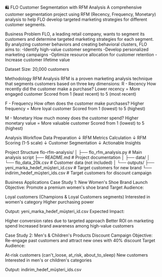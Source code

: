 🛍️ FLO Customer Segmentation with RFM Analysis
A comprehensive customer segmentation project using RFM 
(Recency, Frequency, Monetary) analysis to help FLO develop targeted 
marketing strategies for different customer segments.

Business Problem
FLO, a leading retail company, wants to segment its customers and determine 
targeted marketing strategies for each segment. By analyzing customer 
behaviors and creating behavioral clusters, 
FLO aims to:
-Identify high-value customer segments
-Develop personalized marketing campaigns
-Optimize resource allocation for customer retention
-Increase customer lifetime value

Dataset Size: 20,000 customers

Methodology
RFM Analysis
RFM is a proven marketing analysis technique that segments customers based on three key dimensions:
R - Recency
How recently did the customer make a purchase?
Lower recency = More engaged customer
Scored from 1 (least recent) to 5 (most recent)

F - Frequency
How often does the customer make purchases?
Higher frequency = More loyal customer
Scored from 1 (lowest) to 5 (highest)

M - Monetary
How much money does the customer spend?
Higher monetary value = More valuable customer
Scored from 1 (lowest) to 5 (highest)

Analysis Workflow
Data Preparation
    ↓
RFM Metrics Calculation
    ↓
RFM Scoring (1-5 scale)
    ↓
Customer Segmentation
    ↓
Actionable Insights

 Project Structure
flo-rfm-analysis/
│
├── flo_rfm_analysis.py          # Main analysis script
├── README.md                     # Project documentation
│
├── data/
│   └── flo_data_20k.csv         # Customer data (not included)
│
└── outputs/
    ├── yeni_marka_hedef_müşteri_id.csv      # Target customers for new brand
    └── indirim_hedef_müşteri_ids.csv        # Target customers for discount campaign


Business Applications
Case Study 1: New Women's Shoe Brand Launch
Objective: Promote a premium women's shoe brand
Target Audience:

Loyal customers (Champions & Loyal Customers segments)
Interested in women's category
Higher purchasing power

Output: yeni_marka_hedef_müşteri_id.csv
Expected Impact:

Higher conversion rates due to targeted approach
Better ROI on marketing spend
Increased brand awareness among high-value customers

Case Study 2: Men's & Children's Products Discount Campaign
Objective: Re-engage past customers and attract new ones with 40% discount
Target Audience:

At-risk customers (can't_loose, at_risk, about_to_sleep)
New customers
Interested in men's or children's categories

Output: indirim_hedef_müşteri_ids.csv


